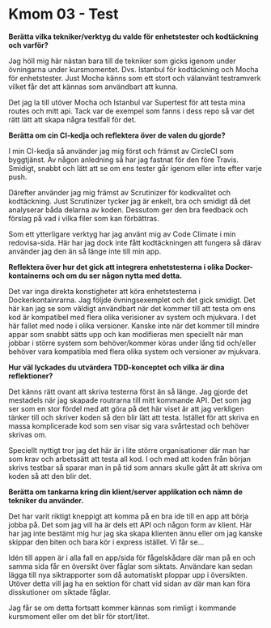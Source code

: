 # Kmom 03 - Test

**Berätta vilka tekniker/verktyg du valde för enhetstester och kodtäckning och varför?**

Jag höll mig här nästan bara till de tekniker som gicks igenom under övningarna under kursmomentet. Dvs. Istanbul för kodtäckning och Mocha för enhetstester. Just Mocha känns som ett stort och välanvänt testramverk vilket får det att kännas som användbart att kunna.

Det jag la till utöver Mocha och Istanbul var Supertest för att testa mina routes och mitt api. Tack var de exempel som fanns i dess repo så var det rätt lätt att skapa några testfall för det.

**Berätta om cin CI-kedja och reflektera över de valen du gjorde?**

I min CI-kedja så använder jag mig först och främst av CircleCI som byggtjänst. Av någon anledning så har jag fastnat för den före Travis. Smidigt, snabbt och lätt att se om ens tester går igenom eller inte efter varje push.

Därefter använder jag mig främst av Scrutinizer för kodkvalitet och kodtäckning. Just Scrutinizer tycker jag är enkelt, bra och smidigt då det analyserar båda delarna av koden. Dessutom ger den bra feedback och förslag på vad i vilka filer som kan förbättras.

Som ett ytterligare verktyg har jag använt mig av Code Climate i min redovisa-sida. Här har jag dock inte fått kodtäckningen att fungera så därav använder jag den än så länge inte till min app.

**Reflektera över hur det gick att integrera enhetstesterna i olika Docker-kontainerns och om du ser någon nytta med detta.**

Det var inga direkta konstigheter att köra enhetstesterna i Dockerkontainrarna. Jag följde övningsexemplet och det gick smidigt. Det här kan jag se som väldigt användbart när det kommer till att testa om ens kod är kompatibel med flera olika verisioner av system och mjukvara. I det här fallet med node i olika versioner. Kanske inte när det kommer till mindre appar som snabbt sätts upp och kan modifieras men speciellt när man jobbar i större system som behöver/kommer köras under lång tid och/eller behöver vara kompatibla med flera olika system och versioner av mjukvara.

**Hur väl lyckades du utvärdera TDD-konceptet och vilka är dina reflektioner?**

Det känns rätt ovant att skriva testerna först än så länge. Jag gjorde det mestadels när jag skapade routrarna till mitt kommande API. Det som jag ser som en stor fördel med att göra på det här viset är att jag verkligen tänker till och skriver koden så den blir lätt att testa. Istället för att skriva en massa komplicerade kod som sen visar sig vara svårtestad och behöver skrivas om.

Speciellt nyttigt tror jag det här är i lite större organisationer där man har som krav och arbetssätt att testa all kod. I och med att koden från början skrivs testbar så sparar man in på tid som annars skulle gått åt att skriva om koden så att den blir det.

**Berätta om tankarna kring din klient/server applikation och nämn de tekniker du använder.**

Det har varit riktigt kneppigt att komma på en bra ide till en app att börja jobba på. Det som jag vill ha är dels ett API och någon form av klient. Här har jag inte bestämt mig hur jag ska skapa klienten ännu eller om jag kanske skippar den biten och bara kör i express istället. Vi får se...

Idén till appen är i alla fall en app/sida för fågelskådare där man på en och samma sida får en översikt över fåglar som siktats. Användare kan sedan lägga till nya siktrapporter som då automatiskt ploppar upp i översikten. Utöver detta vill jag ha en sektion för chatt vid sidan av där man kan föra disskutioner om siktade fåglar. 

Jag får se om detta fortsatt kommer kännas som rimligt i kommande kursmoment eller om det blir för stort/litet.
